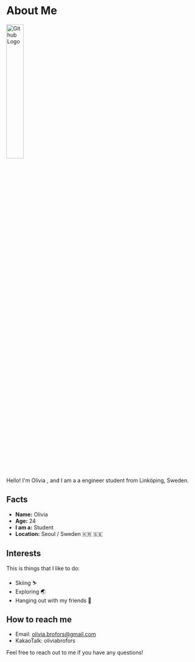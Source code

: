 # About Me


<p align="left">
<img src="https://github.com/oliviabrofors/oliviabrofors/assets/144299127/b0afc640-2dfc-4a83-a98f-90c16c8a53f8" alt="Github Logo" width="30%" /> </p>


Hello! I'm Olivia , and I am a a engineer student from Linköping, Sweden.

## Facts

- **Name:** Olivia
- **Age:** 24
- **I am a:** Student
- **Location:** Seoul / Sweden 🇰🇷 🇸🇪

## Interests

This is things that I like to do:

- Skiing ⛷️
- Exploring 🌏
- Hanging out with my friends 🍹

## How to reach me

- Email: olivia.brofors@gmail.com
- KakaoTalk: oliviabrofors

Feel free to reach out to me if you have any questions!

